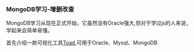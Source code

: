 <h3>MongoDB学习-增删改查</h3>
<p>MongoDB学习从现在正式开始，它虽然没有Oracle强大,但对于学过js的人来说，学起来会简单易懂。</p>
<p>首先介绍一款可视化工具<a href="http://www.toadworld.com/products/toad-for-oracle">Toad</a>,可用于Oracle、Mysql、MongoDB</p>
